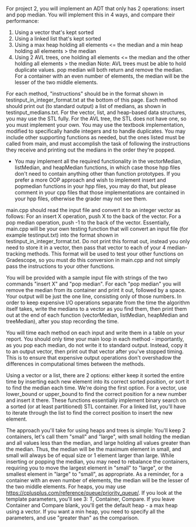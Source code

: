 For project 2, you will implement an ADT that only has 2 operations: insert and pop median.
You will implement this in 4 ways, and compare their performance:
1) Using a vector that's kept sorted
2) Using a linked list that's kept sorted
3) Using a max heap holding all elements <= the median and a min heap holding all elements > the median
4) Using 2 AVL trees, one holding all elements <= the median and the other holding all elements > the median
Note: AVL trees must be able to hold duplicate values.
pop median will both return and remove the median. For a container with an even number of elements, the median will be the lesser of the two middle elements.

For each method, "instructions" should be in the format shown in testinput_in_integer_format.txt at the bottom of this page. Each method should print out (to standard output) a list of medians, as shown in testinput_medians.txt.
For the vector, list, and heap-based data structures, you may use the STL fully.
For the AVL tree, the STL does not have one, so you must implement your own. You may use the textbook implementation, modified to specifically handle integers and to handle duplicates.
You may include other supporting functions as needed, but the ones listed must be called from main, and must accomplish the task of following the instructions they receive and printing out the medians in the order they're popped.
* You may implement all the required functionality in the vectorMedian, listMedian, and heapMedian functions, in which case those hpp files don't need to contain anything other than function prototypes. If you prefer a more OOP approach and wish to implement insert and popmedian functions in your hpp files, you may do that, but please comment in your cpp files that those implementations are contained in your hpp files, otherwise the grader may not see them.

main.cpp should read the input file and convert it to an integer vector as follows:
For an insert X operation, push X to the back of the vector.
For a pop median operation, push -1 to the back of the vector.
Essentially, main.cpp will be your own testing function that will convert an input file (for example testinput.txt) into the format shown in testinput_in_integer_format.txt. Do not print this format out, instead you only need to store it in a vector, then pass that vector to each of your 4 median-tracking methods.
This format will be used to test your other functions on Gradescope, so you must do this conversion in main.cpp and not simply pass the instructions to your other functions.

You will be provided with a sample input file with strings of the two commands "insert X" and "pop median".
For each "pop median" you will remove the median from its container and print it out, followed by a space.
Your output will be just the one line, consisting only of those numbers.
In order to keep expensive I/O operations separate from the time the algorithm itself takes, write the medians to a vector as you find them, then print them out at the end of each function (vectorMedian, listMedian, heapMedian and treeMedian), after you stop recording the time.

You will time each method on each input and write them in a table on your report. You should only time your main loop in each method - importantly, as you pop each median, do not write it to standard output. Instead, copy it to an output vector, then print out that vector after you've stopped timing.
This is to ensure that expensive output operations don't overshadow the differences in computational times between the methods.

Using a vector or a list, there are 2 options: either keep it sorted the entire time by inserting each new element into its correct sorted position, or sort it to find the median each time. We're doing the first option.
For a vector, use lower_bound or upper_bound to find the correct position for a new number and insert it there. These functions essentially implement binary search on a sorted (or at least partitioned) STL container.
For a linked list, you'll have to iterate through the list to find the correct position to insert the new element.

The approach you'll take for using heaps and trees is simple:
You'll keep 2 containers, let's call them "small" and "large", with small holding the median and all values less than the median, and large holding all values greater than the median.
Thus, the median will be the maximum element in small, and small will always be of equal size or 1 element larger than large.
While inserting or popping the median, you may need to rebalance the containers, requiring you to move the largest element in "small" to "large", or the smallest element in "large" to "small", as appropriate.
As a reminder, for a container with an even number of elements, the median will be the lesser of the two middle elements.
For heaps, you may use https://cplusplus.com/reference/queue/priority_queue/. If you look at the template parameters, you'll see 3: T, Container, Compare. If you leave Container and Compare blank, you'll get the default heap - a max heap using a vector. If you want a min heap, you need to specify all the parameters, and use "greater than" as the comparison.

